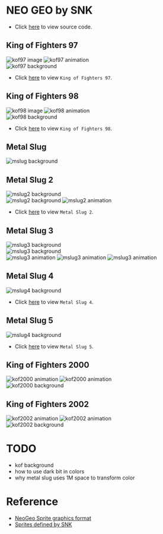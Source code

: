 # NEO GEO by SNK
* Click [here](https://github.com/bombzj/arcade-sprite-viewer/tree/master/neo) to view source code.

## King of Fighters 97
![kof97 image](https://asv.bombzj.com/res/imgkof97.png)
![kof97 animation](https://asv.bombzj.com/res/anim2kof97.gif)<br/>
![kof97 background](https://asv.bombzj.com/res/bgkof97.gif)<br/>

* Click [here](https://asv.bombzj.com/viewer.html?kof97) to view `King of Fighters 97`.

## King of Fighters 98
![kof98 image](https://asv.bombzj.com/res/imgkof98.png)
![kof98 animation](https://asv.bombzj.com/res/anim2kof98.gif)<br/>
![kof98 background](https://asv.bombzj.com/res/bgkof98.gif)<br/>

* Click [here](https://asv.bombzj.com/viewer.html?kof98) to view `King of Fighters 98`.

## Metal Slug
![mslug background](https://asv.bombzj.com/res/mapmslug.gif)<br/>

## Metal Slug 2
![mslug2 background](https://asv.bombzj.com/res/mapmslug2.gif)<br/>
![mslug2 background](https://asv.bombzj.com/res/map2mslug2.png)
![mslug2 animation](https://asv.bombzj.com/res/animmslug2.gif)<br/>
* Click [here](https://asv.bombzj.com/viewer.html?mslug2) to view `Metal Slug 2`.

## Metal Slug 3
![mslug3 background](https://asv.bombzj.com/res/mapmslug3.gif)<br/>
![mslug3 background](https://asv.bombzj.com/res/map2mslug3.gif)<br/>
![mslug3 animation](https://asv.bombzj.com/res/animmslug3.gif)
![mslug3 animation](https://asv.bombzj.com/res/anim2mslug3.gif)
![mslug3 animation](https://asv.bombzj.com/res/anim3mslug3.gif)

## Metal Slug 4
![mslug4 background](https://asv.bombzj.com/res/mapmslug4.gif)
* Click [here](https://asv.bombzj.com/viewer.html?mslug4) to view `Metal Slug 4`.

## Metal Slug 5
![mslug4 background](https://asv.bombzj.com/res/mapmslug5.gif)
* Click [here](https://asv.bombzj.com/viewer.html?mslug5) to view `Metal Slug 5`.

## King of Fighters 2000
![kof2000 animation](https://asv.bombzj.com/res/animkof2000.gif)
![kof2000 animation](https://asv.bombzj.com/res/anim2kof2000.gif)<br/>
![kof2000 background](https://asv.bombzj.com/res/bgkof2000.gif)<br/>

## King of Fighters 2002
![kof2002 animation](https://asv.bombzj.com/res/animkof2002.gif)
![kof2002 animation](https://asv.bombzj.com/res/anim2kof2002.gif)<br/>
![kof2002 background](https://asv.bombzj.com/res/bgkof2002.gif)<br/>

# TODO
* kof background
* how to use dark bit in colors
* why metal slug uses 1M space to transform color

# Reference
* [NeoGeo Sprite graphics format](https://wiki.neogeodev.org/index.php?title=Sprite_graphics_format)
* [Sprites defined by SNK](https://wiki.neogeodev.org/index.php?title=Sprites)
